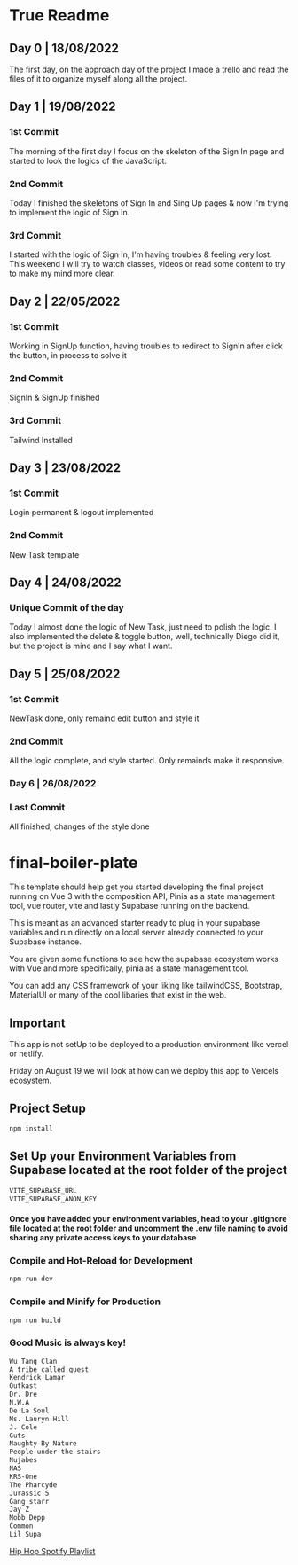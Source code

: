 # True Readme

## Day 0 | 18/08/2022
The first day, on the approach day of the project I made a trello and read the files of it
to organize myself along all the project.

## Day 1 | 19/08/2022

### 1st Commit
The morning of the first day I focus on the skeleton of the Sign In page and started to look the logics
of the JavaScript.

### 2nd Commit
Today I finished the skeletons of Sign In and Sing Up pages & now I'm trying to implement the logic of Sign In.

### 3rd Commit
I started with the logic of Sign In, I'm having troubles & feeling very lost. This weekend I will try to
watch classes, videos or read some content to try to make my mind more clear.

## Day 2 | 22/05/2022
### 1st Commit
Working in SignUp function, having troubles to redirect to SignIn after click the button, in process to solve it

### 2nd Commit
SignIn & SignUp finished

### 3rd Commit
Tailwind Installed

## Day 3 | 23/08/2022
### 1st Commit
Login permanent & logout implemented

### 2nd Commit
New Task template

## Day 4 | 24/08/2022
### Unique Commit of the day
Today I almost done the logic of New Task, just need to polish the logic.
I also implemented the delete & toggle button, well, technically Diego did it, but the project is mine and I say what I want.

## Day 5 | 25/08/2022
### 1st Commit
NewTask done, only remaind edit button and style it

### 2nd Commit
All the logic complete, and style started.
Only remainds make it responsive.

### Day 6 | 26/08/2022
### Last Commit
All finished, changes of the style done

# final-boiler-plate

This template should help get you started developing the final project running on Vue 3 with the composition API, Pinia as a state management tool, vue router, vite and lastly Supabase running on the backend.

This is meant as an advanced starter ready to plug in your supabase variables and run directly on a local server already connected to your Supabase instance. 

You are given some functions to see how the supabase ecosystem works with Vue and more specifically, pinia as a state management tool.

You can add any CSS framework of your liking like tailwindCSS, Bootstrap, MaterialUI or many of the cool libaries that exist in the web. 

## Important
This app is not setUp to be deployed to a production environment like vercel or netlify. 

Friday on August 19 we will look at how can we deploy this app to Vercels ecosystem.


## Project Setup

```sh
npm install
```

## Set Up your Environment Variables from Supabase located at the root folder of the project

```sh
VITE_SUPABASE_URL
VITE_SUPABASE_ANON_KEY 
```
#### Once you have added your environment variables, head to your .gitIgnore file located at the root folder and uncomment the .env file naming to avoid sharing any private access keys to your database

### Compile and Hot-Reload for Development

```sh
npm run dev
```

### Compile and Minify for Production

```sh
npm run build
```

### Good Music is always key!

```sh
Wu Tang Clan
A tribe called quest
Kendrick Lamar
Outkast
Dr. Dre
N.W.A
De La Soul 
Ms. Lauryn Hill
J. Cole 
Guts
Naughty By Nature
People under the stairs
Nujabes
NAS
KRS-One
The Pharcyde
Jurassic 5
Gang starr
Jay Z
Mobb Depp
Common
Lil Supa
```
[Hip Hop Spotify Playlist](https://open.spotify.com/playlist/4vKftyhS1gQovakehVcq1u?si=a7a119382dfe40da)
